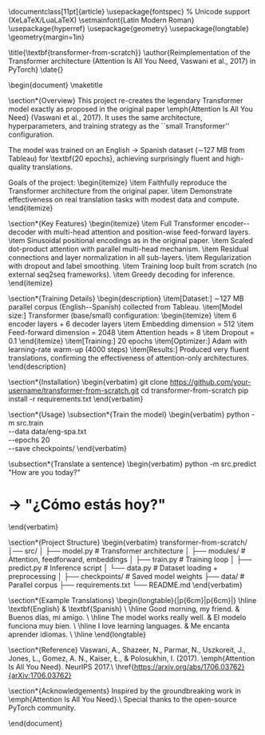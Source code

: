 \documentclass[11pt]{article}
\usepackage{fontspec} % Unicode support (XeLaTeX/LuaLaTeX)
\setmainfont{Latin Modern Roman}
\usepackage{hyperref}
\usepackage{geometry}
\usepackage{longtable}
\geometry{margin=1in}

\title{\textbf{transformer-from-scratch}}
\author{Reimplementation of the Transformer architecture (Attention Is All You Need, Vaswani et al., 2017) in PyTorch}
\date{}

\begin{document}
\maketitle

\section*{Overview}
This project re-creates the legendary Transformer model exactly as proposed in the original paper \emph{Attention Is All You Need} (Vaswani et al., 2017). It uses the same architecture, hyperparameters, and training strategy as the ``small Transformer'' configuration.

The model was trained on an English $\rightarrow$ Spanish dataset ($\sim$127 MB from Tableau) for \textbf{20 epochs}, achieving surprisingly fluent and high-quality translations.

Goals of the project:
\begin{itemize}
    \item Faithfully reproduce the Transformer architecture from the original paper.
    \item Demonstrate effectiveness on real translation tasks with modest data and compute.
\end{itemize}

\section*{Key Features}
\begin{itemize}
    \item Full Transformer encoder--decoder with multi-head attention and position-wise feed-forward layers.
    \item Sinusoidal positional encodings as in the original paper.
    \item Scaled dot-product attention with parallel multi-head mechanism.
    \item Residual connections and layer normalization in all sub-layers.
    \item Regularization with dropout and label smoothing.
    \item Training loop built from scratch (no external seq2seq frameworks).
    \item Greedy decoding for inference.
\end{itemize}

\section*{Training Details}
\begin{description}
    \item[Dataset:] $\sim$127 MB parallel corpus (English--Spanish) collected from Tableau.
    \item[Model size:] Transformer (base/small) configuration:
    \begin{itemize}
        \item 6 encoder layers + 6 decoder layers
        \item Embedding dimension = 512
        \item Feed-forward dimension = 2048
        \item Attention heads = 8
        \item Dropout = 0.1
    \end{itemize}
    \item[Training:] 20 epochs
    \item[Optimizer:] Adam with learning-rate warm-up (4000 steps)
    \item[Results:] Produced very fluent translations, confirming the effectiveness of attention-only architectures.
\end{description}

\section*{Installation}
\begin{verbatim}
git clone https://github.com/your-username/transformer-from-scratch.git
cd transformer-from-scratch
pip install -r requirements.txt
\end{verbatim}

\section*{Usage}
\subsection*{Train the model}
\begin{verbatim}
python -m src.train \
  --data data/eng-spa.txt \
  --epochs 20 \
  --save checkpoints/
\end{verbatim}

\subsection*{Translate a sentence}
\begin{verbatim}
python -m src.predict "How are you today?"
# -> "¿Cómo estás hoy?"
\end{verbatim}

\section*{Project Structure}
\begin{verbatim}
transformer-from-scratch/
│── src/
│   ├── model.py              # Transformer architecture
│   ├── modules/              # Attention, feedforward, embeddings
│   ├── train.py              # Training loop
│   ├── predict.py            # Inference script
│   └── data.py               # Dataset loading + preprocessing
│
├── checkpoints/              # Saved model weights
├── data/                     # Parallel corpus
├── requirements.txt
└── README.md
\end{verbatim}

\section*{Example Translations}
\begin{longtable}{|p{6cm}|p{6cm}|}
\hline
\textbf{English} & \textbf{Spanish} \\
\hline
Good morning, my friend. & Buenos días, mi amigo. \\
\hline
The model works really well. & El modelo funciona muy bien. \\
\hline
I love learning languages. & Me encanta aprender idiomas. \\
\hline
\end{longtable}

\section*{Reference}
Vaswani, A., Shazeer, N., Parmar, N., Uszkoreit, J., Jones, L., Gomez, A. N., Kaiser, Ł., \& Polosukhin, I. (2017). \emph{Attention Is All You Need}. NeurIPS 2017.\\
\href{https://arxiv.org/abs/1706.03762}{arXiv:1706.03762}

\section*{Acknowledgements}
Inspired by the groundbreaking work in \emph{Attention Is All You Need}.\\
Special thanks to the open-source PyTorch community.

\end{document}

